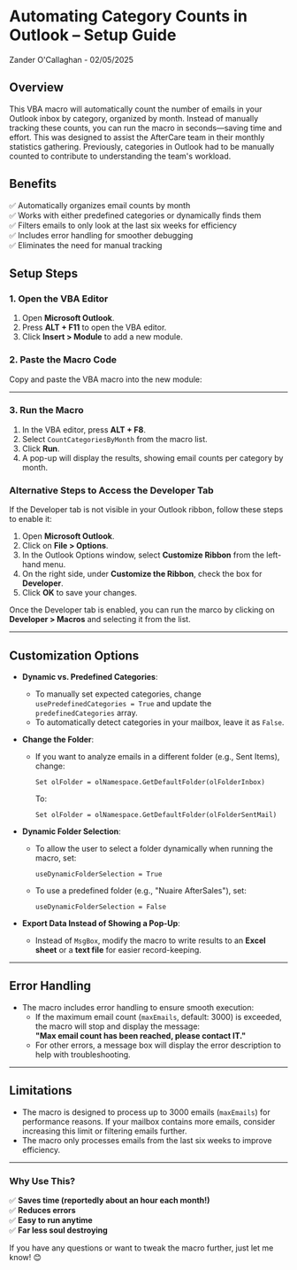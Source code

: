 # **Automating Category Counts in Outlook – Setup Guide**
Zander O'Callaghan - 02/05/2025

## **Overview**
This VBA macro will automatically count the number of emails in your Outlook inbox by category, organized by month. Instead of manually tracking these counts, you can run the macro in seconds—saving time and effort. This was designed to assist the AfterCare team in their monthly statistics gathering. Previously, categories in Outlook had to be manually counted to contribute to understanding the team's workload.

## **Benefits**
✅ Automatically organizes email counts by month  
✅ Works with either predefined categories or dynamically finds them  
✅ Filters emails to only look at the last six weeks for efficiency  
✅ Includes error handling for smoother debugging  
✅ Eliminates the need for manual tracking  

## **Setup Steps**

### **1. Open the VBA Editor**
1. Open **Microsoft Outlook**.
2. Press **ALT + F11** to open the VBA editor.
3. Click **Insert > Module** to add a new module.

### **2. Paste the Macro Code**
Copy and paste the VBA macro into the new module:

---

### **3. Run the Macro**
1. In the VBA editor, press **ALT + F8**.
2. Select `CountCategoriesByMonth` from the macro list.
3. Click **Run**.
4. A pop-up will display the results, showing email counts per category by month.

### **Alternative Steps to Access the Developer Tab**
If the Developer tab is not visible in your Outlook ribbon, follow these steps to enable it:

1. Open **Microsoft Outlook**.
2. Click on **File > Options**.
3. In the Outlook Options window, select **Customize Ribbon** from the left-hand menu.
4. On the right side, under **Customize the Ribbon**, check the box for **Developer**.
5. Click **OK** to save your changes.

Once the Developer tab is enabled, you can run the marco by clicking on **Developer > Macros** and selecting it from the list. 

---

## **Customization Options**
- **Dynamic vs. Predefined Categories**:  
  - To manually set expected categories, change `usePredefinedCategories = True` and update the `predefinedCategories` array.
  - To automatically detect categories in your mailbox, leave it as `False`.

- **Change the Folder**:  
  - If you want to analyze emails in a different folder (e.g., Sent Items), change:
    ```vba
    Set olFolder = olNamespace.GetDefaultFolder(olFolderInbox)
    ```
    To:
    ```vba
    Set olFolder = olNamespace.GetDefaultFolder(olFolderSentMail)
    ```

- **Dynamic Folder Selection**:  
  - To allow the user to select a folder dynamically when running the macro, set:
    ```vba
    useDynamicFolderSelection = True
    ```
  - To use a predefined folder (e.g., "Nuaire AfterSales"), set:
    ```vba
    useDynamicFolderSelection = False
    ```

- **Export Data Instead of Showing a Pop-Up**:  
  - Instead of `MsgBox`, modify the macro to write results to an **Excel sheet** or a **text file** for easier record-keeping.

---

## **Error Handling**
- The macro includes error handling to ensure smooth execution:
  - If the maximum email count (`maxEmails`, default: 3000) is exceeded, the macro will stop and display the message:  
    **"Max email count has been reached, please contact IT."**
  - For other errors, a message box will display the error description to help with troubleshooting.

---

## **Limitations**
- The macro is designed to process up to 3000 emails (`maxEmails`) for performance reasons. If your mailbox contains more emails, consider increasing this limit or filtering emails further.
- The macro only processes emails from the last six weeks to improve efficiency.

---
### **Why Use This?**
✅ **Saves time (reportedly about an hour each month!)**  
✅ **Reduces errors**  
✅ **Easy to run anytime**   
✅ **Far less soul destroying**  

If you have any questions or want to tweak the macro further, just let me know! 😊